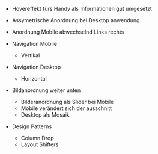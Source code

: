 - Hovereffekt fürs Handy als Informationen gut umgesetzt
- Assymetrische Anordnung bei Desktop anwendung 
- Anordnung Mobile abwechselnd Links rechts
- Navigation Mobile
  - Vertikal
- Navigation Desktop
  - Horizontal

- Bildanordnung weiter unten
  - Bilderanordnung als Slider bei Mobile
  - Mobile verändert sich der ausschnitt
  - Desktop als Mosaik

- Design Patterns
  - Column Drop
  - Layout Shifters